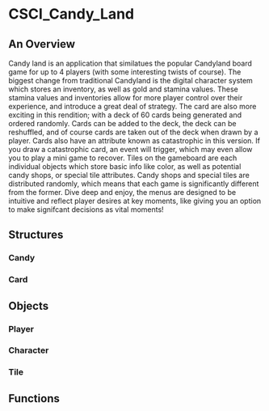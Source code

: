 # CSCI_Candy_Land  
## An Overview  
Candy land is an application that similatues the popular Candyland board game for up to 4 players (with some interesting twists of course). The biggest change from traditional Candyland is the digital character system which stores an inventory, as well as gold and stamina values. These stamina values and inventories allow for more player control over their experience, and introduce a great deal of strategy. The card are also more exciting in this rendition; with a deck of 60 cards being generated and ordered randomly. Cards can be added to the deck, the deck can be reshuffled, and of course cards are taken out of the deck when drawn by a player. Cards also have an attribute known as catastrophic in this version. If you draw a catastrophic card, an event will trigger, which may even allow you to play a mini game to recover. Tiles on the gameboard are each individual objects which store basic info like color, as well as potential candy shops, or special tile attributes. Candy shops and special tiles are distributed randomly, which means that each game is significantly different from the former. Dive deep and enjoy, the menus are designed to be intuitive and reflect player desires at key moments, like giving you an option to make signifcant decisions as vital moments!
## Structures  
### Candy
### Card  

## Objects    
### Player
### Character
### Tile

## Functions  

